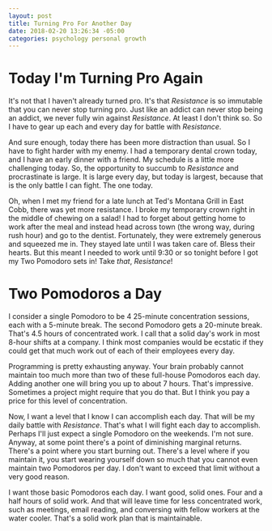 ```yaml
---
layout: post
title: Turning Pro For Another Day
date: 2018-02-20 13:26:34 -05:00
categories: psychology personal growth
---
```


# Today I'm Turning Pro Again

It's not that I haven't already turned pro.  It's that _Resistance_ is so immutable that you can never stop turning pro.  Just like an addict can never stop being an addict, we never fully win against _Resistance_.  At least I don't think so.  So I have to gear up each and every day for battle with _Resistance_.  

And sure enough, today there has been more distraction than usual.  So I have to fight harder with my enemy.  I had a temporary dental crown today, and I have an early dinner with a friend.  My schedule is a little more challenging today.  So, the opportunity to succumb to _Resistance_ and procrastinate is large.  It is large every day, but today is largest, because that is the only battle I can fight.  The one today.

Oh, when I met my friend for a late lunch at Ted's Montana Grill in East Cobb, there was yet more resistance.  I broke my temporary crown right in the middle of chewing on a salad!  I had to forget about getting home to work after the meal and instead head across town (the wrong way, during rush hour) and go to the dentist.  Fortunately, they were extremely generous and squeezed me in.  They stayed late until I was taken care of.  Bless their hearts.  But this meant I needed to work until 9:30 or so tonight before I got my Two Pomodoro sets in!  Take _that_, _Resistance_!

# Two Pomodoros a Day

I consider a single Pomodoro to be 4 25-minute concentration sessions, each with a 5-minute break.  The second Pomodoro gets a 20-minute break.  That's 4.5 hours of concentrated work.  I call that a solid day's work in most 8-hour shifts at a company.  I think most companies would be ecstatic if they could get that much work out of each of their employees every day.  

Programming is pretty exhausting anyway.  Your brain probably cannot maintain too much more than two of these full-house Pomodoros each day.  Adding another one will bring you up to about 7 hours.  That's impressive.  Sometimes a project might require that you do that.  But I think you pay a price for this level of concentration.

Now, I want a level that I know I can accomplish each day.  That will be my daily battle with _Resistance_.  That's what I will fight each day to accomplish.  Perhaps I'll just expect a single Pomodoro on the weekends.  I'm not sure.  Anyway, at some point there's a point of diminishing marginal returns.  There's a point where you start burning out.  There's a level where if you maintain it, you start wearing yourself down so much that you cannot even maintain two Pomodoros per day.  I don't want to exceed that limit without a very good reason.

I want those basic Pomodoros each day.  I want good, solid ones.  Four and a half hours of solid work.  And that will leave time for less concentrated work, such as meetings, email reading, and conversing with fellow workers at the water cooler.  That's a solid work plan that is maintainable.

